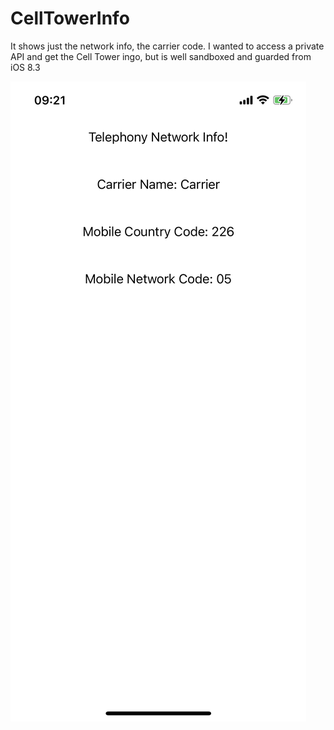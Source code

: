 # CellTowerInfo

It shows just the network info, the carrier code.
I wanted to access a private API and get the Cell Tower ingo, but is well sandboxed and guarded from iOS 8.3

![ios screenshot](/screenshot_1.png?raw=true "Optional Title")
